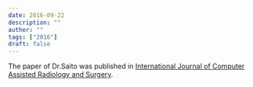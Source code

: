 ```yaml
---
date: 2016-09-22
description: ""
auther: ""
tags: ["2016"]
draft: false
---
```

The paper of Dr.Saito was published in [International Journal of Computer Assisted Radiology and Surgery](https://link.springer.com/article/10.1007%2Fs11548-016-1481-5).
<!--more-->
